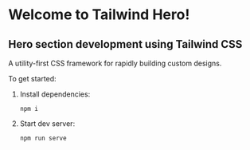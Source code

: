 # Welcome to Tailwind Hero!

## Hero section development using Tailwind CSS
A utility-first CSS framework for rapidly building custom designs.

To get started:

1. Install dependencies:

    `npm i`

2. Start dev server:

    `npm run serve`
